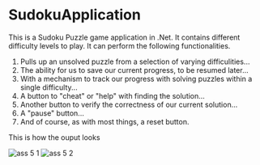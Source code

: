 # SudokuApplication
This is a Sudoku Puzzle game application in .Net. It contains different difficulty levels to play. It can perform the following functionalities.

1. Pulls up an unsolved puzzle from a selection of varying difficulities...
2. The ability for us to save our current progress, to be resumed later...
3. With a mechanism to track our progress with solving puzzles within a single difficulty...
4. A button to "cheat" or "help" with finding the solution...
5. Another button to verify the correctness of our current solution...
6. A "pause" button...
7. And of course, as with most things, a reset button.

This is how the ouput looks

![ass 5 1](https://user-images.githubusercontent.com/20373744/50244298-3b374880-0395-11e9-9f1c-6d54dc6567cd.JPG) ![ass 5 2](https://user-images.githubusercontent.com/20373744/50244310-412d2980-0395-11e9-9dc3-a716e18fa5bf.JPG)




